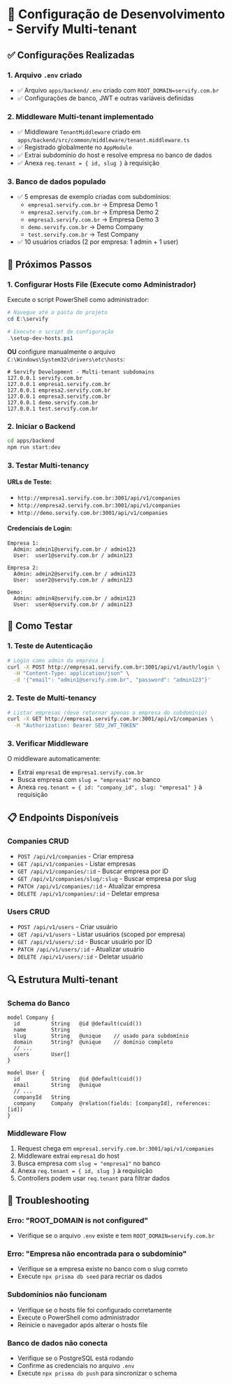 # 🚀 Configuração de Desenvolvimento - Servify Multi-tenant

## ✅ Configurações Realizadas

### 1. Arquivo `.env` criado
- ✅ Arquivo `apps/backend/.env` criado com `ROOT_DOMAIN=servify.com.br`
- ✅ Configurações de banco, JWT e outras variáveis definidas

### 2. Middleware Multi-tenant implementado
- ✅ Middleware `TenantMiddleware` criado em `apps/backend/src/common/middleware/tenant.middleware.ts`
- ✅ Registrado globalmente no `AppModule`
- ✅ Extrai subdomínio do host e resolve empresa no banco de dados
- ✅ Anexa `req.tenant = { id, slug }` à requisição

### 3. Banco de dados populado
- ✅ 5 empresas de exemplo criadas com subdomínios:
  - `empresa1.servify.com.br` → Empresa Demo 1
  - `empresa2.servify.com.br` → Empresa Demo 2  
  - `empresa3.servify.com.br` → Empresa Demo 3
  - `demo.servify.com.br` → Demo Company
  - `test.servify.com.br` → Test Company
- ✅ 10 usuários criados (2 por empresa: 1 admin + 1 user)

## 🔧 Próximos Passos

### 1. Configurar Hosts File (Execute como Administrador)

Execute o script PowerShell como administrador:

```powershell
# Navegue até a pasta do projeto
cd E:\servify

# Execute o script de configuração
.\setup-dev-hosts.ps1
```

**OU** configure manualmente o arquivo `C:\Windows\System32\drivers\etc\hosts`:

```
# Servify Development - Multi-tenant subdomains
127.0.0.1 servify.com.br
127.0.0.1 empresa1.servify.com.br
127.0.0.1 empresa2.servify.com.br
127.0.0.1 empresa3.servify.com.br
127.0.0.1 demo.servify.com.br
127.0.0.1 test.servify.com.br
```

### 2. Iniciar o Backend

```bash
cd apps/backend
npm run start:dev
```

### 3. Testar Multi-tenancy

#### URLs de Teste:
- `http://empresa1.servify.com.br:3001/api/v1/companies`
- `http://empresa2.servify.com.br:3001/api/v1/companies`
- `http://demo.servify.com.br:3001/api/v1/companies`

#### Credenciais de Login:
```
Empresa 1:
  Admin: admin1@servify.com.br / admin123
  User:  user1@servify.com.br / admin123

Empresa 2:
  Admin: admin2@servify.com.br / admin123
  User:  user2@servify.com.br / admin123

Demo:
  Admin: admin4@servify.com.br / admin123
  User:  user4@servify.com.br / admin123
```

## 🧪 Como Testar

### 1. Teste de Autenticação
```bash
# Login como admin da empresa 1
curl -X POST http://empresa1.servify.com.br:3001/api/v1/auth/login \
  -H "Content-Type: application/json" \
  -d '{"email": "admin1@servify.com.br", "password": "admin123"}'
```

### 2. Teste de Multi-tenancy
```bash
# Listar empresas (deve retornar apenas a empresa do subdomínio)
curl -X GET http://empresa1.servify.com.br:3001/api/v1/companies \
  -H "Authorization: Bearer SEU_JWT_TOKEN"
```

### 3. Verificar Middleware
O middleware automaticamente:
- Extrai `empresa1` de `empresa1.servify.com.br`
- Busca empresa com `slug = "empresa1"` no banco
- Anexa `req.tenant = { id: "company_id", slug: "empresa1" }` à requisição

## 📋 Endpoints Disponíveis

### Companies CRUD
- `POST /api/v1/companies` - Criar empresa
- `GET /api/v1/companies` - Listar empresas
- `GET /api/v1/companies/:id` - Buscar empresa por ID
- `GET /api/v1/companies/slug/:slug` - Buscar empresa por slug
- `PATCH /api/v1/companies/:id` - Atualizar empresa
- `DELETE /api/v1/companies/:id` - Deletar empresa

### Users CRUD
- `POST /api/v1/users` - Criar usuário
- `GET /api/v1/users` - Listar usuários (scoped por empresa)
- `GET /api/v1/users/:id` - Buscar usuário por ID
- `PATCH /api/v1/users/:id` - Atualizar usuário
- `DELETE /api/v1/users/:id` - Deletar usuário

## 🔍 Estrutura Multi-tenant

### Schema do Banco
```prisma
model Company {
  id          String   @id @default(cuid())
  name        String
  slug        String   @unique    // usado para subdomínio
  domain      String?  @unique    // domínio completo
  // ...
  users       User[]
}

model User {
  id          String   @id @default(cuid())
  email       String   @unique
  // ...
  companyId   String
  company     Company  @relation(fields: [companyId], references: [id])
}
```

### Middleware Flow
1. Request chega em `empresa1.servify.com.br:3001/api/v1/companies`
2. Middleware extrai `empresa1` do host
3. Busca empresa com `slug = "empresa1"` no banco
4. Anexa `req.tenant = { id, slug }` à requisição
5. Controllers podem usar `req.tenant` para filtrar dados

## 🚨 Troubleshooting

### Erro: "ROOT_DOMAIN is not configured"
- Verifique se o arquivo `.env` existe e tem `ROOT_DOMAIN=servify.com.br`

### Erro: "Empresa não encontrada para o subdomínio"
- Verifique se a empresa existe no banco com o slug correto
- Execute `npx prisma db seed` para recriar os dados

### Subdomínios não funcionam
- Verifique se o hosts file foi configurado corretamente
- Execute o PowerShell como administrador
- Reinicie o navegador após alterar o hosts file

### Banco de dados não conecta
- Verifique se o PostgreSQL está rodando
- Confirme as credenciais no arquivo `.env`
- Execute `npx prisma db push` para sincronizar o schema
